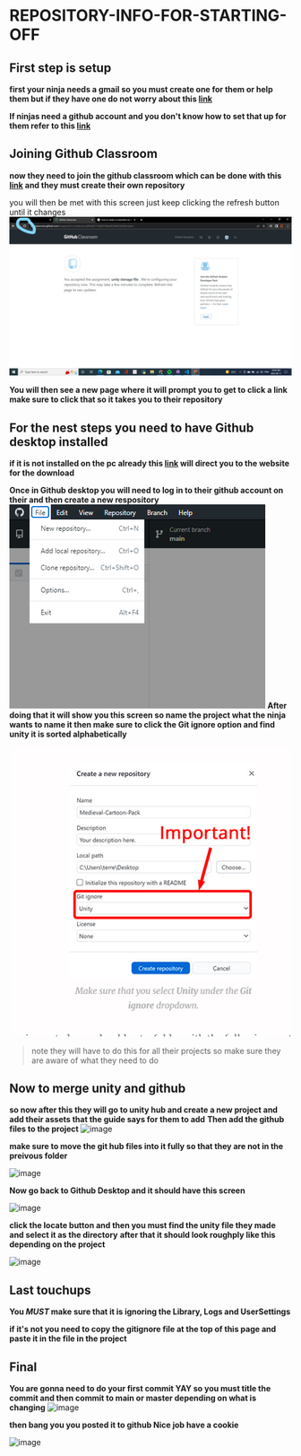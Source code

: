 # REPOSITORY-INFO-FOR-STARTING-OFF

## First step is setup

**first your ninja needs a gmail so you must create one for them or help them but if they have one do not worry about this [link](https://www.youtube.com/watch?v=NXOCa9kzQsk)**

**If ninjas need a github account and you don't know how to set that up for them refer to this [link](https://www.youtube.com/watch?v=tTvLl138ky4)**

## Joining Github Classroom

**now they need to join the github classroom which can be done with this [link](https://classroom.github.com/a/dPDt0Weq) and they must create their own repository**

you will then be met with this screen just keep clicking the refresh button until it changes 
![image](https://github.com/Code-Ninjas130/REPOSITORY-INFO-FOR-STARTING-OFF/blob/main/imageFolder/1st%20image%20for%20steps.jpg)

**You will then see a new page where it will prompt you to get to click a link make sure to click that so it takes you to their repository**

## For the nest steps you need to have Github desktop installed

**if it is not installed on the pc already this [link](https://desktop.github.com/) will direct you to the website for the download**

**Once in Github desktop you will need to log in to their github account on their and then create a new respository**
![image](https://github.com/Code-Ninjas130/REPOSITORY-INFO-FOR-STARTING-OFF/blob/main/imageFolder/2022-06-11%20(5).png)
**After doing that it will show you this screen so name the project what the ninja wants to name it then make sure to click the Git ignore option and find unity it is sorted alphabetically**


![image](https://github.com/Code-Ninjas130/REPOSITORY-INFO-FOR-STARTING-OFF/blob/main/imageFolder/2022-06-11%20(9).png)
>note they will have to do this for all their projects so make sure they are aware of what they need to do

## Now to merge unity and github

**so now after this they will go to unity hub and create a new project and add their assets that the guide says for them to add**
**Then add the github files to the project**
![image](https://blog.terresquall.com/wp-content/uploads/2020/04/unity-show-in-explorer-1024x508.jpg)

**make sure to move the git hub files into it fully so that they are not in the preivous folder**

![image](https://blog.terresquall.com/wp-content/uploads/2020/04/moving-git-files-into-unity-project.jpg)

**Now go back to Github Desktop and it should have this screen**

![image](https://blog.terresquall.com/wp-content/uploads/2020/04/cant-find-git-repository.jpg)

**click the locate button and then you must find the unity file they made and select it as the directory**
**after that it should look roughply like this depending on the project**

![image](https://blog.terresquall.com/wp-content/uploads/2020/04/unity-git-repository.jpg)

## Last touchups

**You _MUST_ make sure that it is ignoring the Library, Logs and UserSettings**

**if it's not you need to copy the gitignore file at the top of this page and paste it in the file in the project**

## Final

**You are gonna need to do your first commit YAY so you must title the commit and then commit to main or master depending on what is changing**
![image](https://blog.terresquall.com/wp-content/uploads/2020/04/commit-in-github.jpg)

**then bang you you posted it to github Nice job have a cookie**

![image](https://pngimg.com/uploads/cookie/cookie_PNG13656.png)